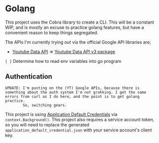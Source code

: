 # Golang
This project uses the Cobra library to create a CLI.
This will be a constant WIP, and is mostly an excuse to practice golang features, but have a convenient reason to keep things segregated.

The APIs I'm currently trying out via the official Google API libraries are;

* [Youtube Data API] => [Youtube Data API v3 package]

`[ ]` Determine how to read env variables into go program

## Authentication
```
UPDATE: I'm punting on the (YT) Google APIs, because there is something about the auth system I'm not grokking. I get the same errors from curl as I do here, and the point is to get golang practice.
        So, switching gears.
```
This project is using [Application Default Credentials](https://cloud.google.com/docs/authentication/application-default-credentials) via `context.Background()`.
This project also requires a service account token, so you will need to replace the generated `application_default_credential.json` with your service account's client key.


[Youtube Data API v3 package]: https://pkg.go.dev/google.golang.org/api@v0.218.0/youtube/v3
[Youtube Data Api]: https://developers.google.com/youtube/v3/getting-started